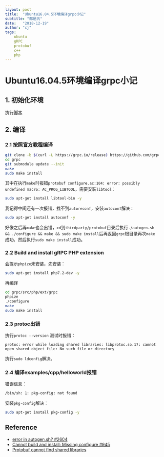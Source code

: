 ```yaml
---
layout: post
title:  "Ubuntu16.04.5环境编译grpc小记"
subtitle: "都是坑"
date:   "2018-12-19"
author: "cj"
tags:
    ubuntu
    gRPC
    protobuf
    c++
    php
---
```


# Ubuntu16.04.5环境编译grpc小记

## 1. 初始化环境

执行[脚本](https://github.com/captainwong/sh/blob/master/ubuntu16.04/1.init.sh)

## 2. 编译

### 2.1 按照[官方教程](https://grpc.io/docs/quickstart/php.html)编译

```bash
git clone -b $(curl -L https://grpc.io/release) https://github.com/grpc/grpc
cd grpc
git submodule update --init
make
sudo make install
```

其中在执行`make`时报错`protobuf configure.ac:104: error: possibly undefined macro: AC_PROG_LIBTOOL`，需要安装`libtool`：

```bash
sudo apt-get install libtool-bin -y
```

我记得中间还有一次报错，找不到`autoreconf`，安装`autoconf`解决：

```bash
sudo apt-get install autoconf -y
```

好像之后再`make`也会出错，`cd`到`thirdparty/protobuf`目录后执行`./autogen.sh && ./configure && make && sudo make install`后再返回`grpc`根目录再次`make`成功，然后执行`sudo make install`成功。

### 2.2 Build and install gRPC PHP extension

会提示`phpize`未安装，先安装：

```bash
sudo apt-get install php7.2-dev -y
```

再编译

```bash
cd grpc/src/php/ext/grpc
phpize
./configure
make
sudo make install
```

### 2.3 protoc出错

执行`protoc --version` 测试时报错：

`protoc: error while loading shared libraries: libprotoc.so.17: cannot open shared object file: No such file or directory`

执行`sudo ldconfig`解决。

### 2.4 编译examples/cpp/helloworld报错

错误信息：

```bash
/bin/sh: 1: pkg-config: not found
```

安装`pkg-config`解决：

```bash
sudo apt-get install pkg-config -y
```

## Reference

* [error in autogen.sh? #2604](https://github.com/protocolbuffers/protobuf/issues/2604)
* [Cannot build and install: Missing configure #945](https://github.com/protocolbuffers/protobuf/issues/945)
* [Protobuf cannot find shared libraries](https://stackoverflow.com/questions/25518701/protobuf-cannot-find-shared-libraries)